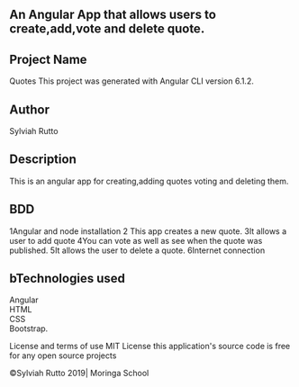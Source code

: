 
## An Angular App that allows users to create,add,vote and  delete quote.

## Project Name
Quotes
This project was generated with Angular CLI version 6.1.2.

## Author
Sylviah Rutto


## Description
This is an angular app for creating,adding quotes voting and deleting them.


## BDD
1Angular and node installation
2 This app creates a new quote.
3It allows a user to add quote
4You can vote as well as see when the quote was published.
5It allows the user to delete a quote.
6Internet connection

## bTechnologies used
Angular<br> HTML<br>
CSS<br>
Bootstrap.

License and terms of use
MIT License this application's source code is free for any open source projects

©Sylviah Rutto 2019| Moringa School




